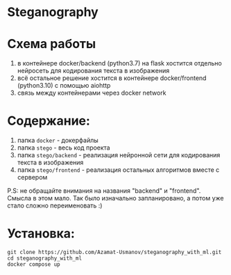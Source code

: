 # Steganography
# Схема работы
1. в контейнере docker/backend (python3.7) на flask хостится отдельно нейросеть для кодирования текста в изображения
2. всё остальное решение хостится в контейнере docker/frontend (python3.10) с помощью aiohttp
3. связь между контейнерами через docker network

# Содержание:
1. папка `docker` - докерфайлы
2. папка `stego` - весь код проекта
3. папка `stego/backend` - реализация нейронной сети для кодирования текста в изображения
4. папка `stego/frontend` - реализация остальных алгоритмов вместе с сервером

P.S: не обращайте внимания на названия "backend" и "frontend". Смысла в этом мало. Так было изначально запланировано, а потом уже стало сложно переименовать :)

# Установка:
```
git clone https://github.com/Azamat-Usmanov/steganography_with_ml.git
cd steganography_with_ml
docker compose up
```
